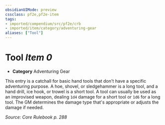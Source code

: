 ```yaml
---
obsidianUIMode: preview
cssclass: pf2e,pf2e-item
tags:
- imported/compendium/src/pf2e/crb
- imported/item/category/adventuring-gear
aliases: ["Tool"]
---
```

# Tool *Item 0*  

- **Category** Adventuring Gear

This entry is a catchall for basic hand tools that don't have a specific adventuring purpose. A hoe, shovel, or sledgehammer is a long tool, and a hand drill, ice hook, or trowel is a short tool. A tool can usually be used as an improvised weapon, dealing `1d4` damage for a short tool or `1d6` for a long tool. The GM determines the damage type that's appropriate or adjusts the damage if needed.

*Source: Core Rulebook p. 288*